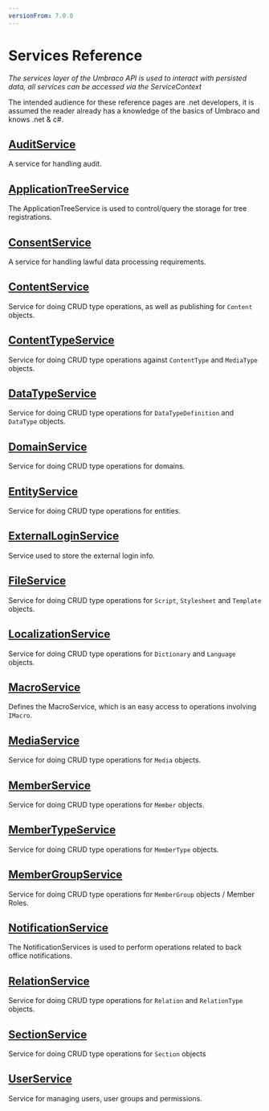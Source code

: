 ```yaml
---
versionFrom: 7.0.0
---
```


# Services Reference

_The services layer of the Umbraco API is used to interact with persisted data, all services can be accessed via the ServiceContext_

The intended audience for these reference pages are .net developers, it is assumed the reader already has a knowledge of the basics of Umbraco and knows .net & c#.

## [AuditService](AuditService)
A service for handling audit.

## [ApplicationTreeService](TreeService)
The ApplicationTreeService is used to control/query the storage for tree registrations.

## [ConsentService](ConsentService)
A service for handling lawful data processing requirements.

## [ContentService](ContentService)
Service for doing CRUD type operations, as well as publishing for `Content` objects.

## [ContentTypeService](ContentTypeService)
Service for doing CRUD type operations against `ContentType` and `MediaType` objects.

## [DataTypeService](DataTypeService)
Service for doing CRUD type operations for `DataTypeDefinition` and `DataType` objects.

## [DomainService](DomainService)
Service for doing CRUD type operations for domains.

## [EntityService](EntityService)
Service for doing CRUD type operations for entities.

## [ExternalLoginService](ExternalLoginService)
Service used to store the external login info.

## [FileService](FileService)
Service for doing CRUD type operations for `Script`, `Stylesheet` and `Template` objects.

## [LocalizationService](LocalizationService)
Service for doing CRUD type operations for `Dictionary` and `Language` objects.

## [MacroService](MacroService)
Defines the MacroService, which is an easy access to operations involving `IMacro`.

## [MediaService](MediaService)
Service for doing CRUD type operations for `Media` objects.

## [MemberService](MemberService)
Service for doing CRUD type operations for `Member` objects.

## [MemberTypeService](MemberTypeService)
Service for doing CRUD type operations for `MemberType` objects.

## [MemberGroupService](MemberGroupService)
Service for doing CRUD type operations for `MemberGroup` objects / Member Roles.

## [NotificationService](NotificationService)
The NotificationServices is used to perform operations related to back office notifications.

## [RelationService](RelationService)
Service for doing CRUD type operations for `Relation` and `RelationType` objects.

## [SectionService](SectionService)
Service for doing CRUD type operations for `Section` objects

## [UserService](UserService)
Service for managing users, user groups and permissions.
